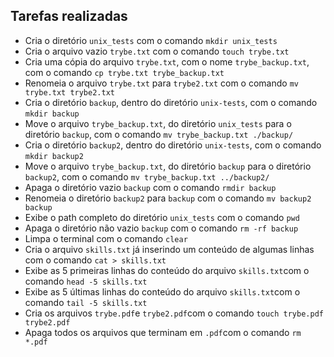 ## Tarefas realizadas

- Cria o diretório `unix_tests` com o comando `mkdir unix_tests`
- Cria o arquivo vazio `trybe.txt` com o comando `touch trybe.txt`
- Cria uma cópia do arquivo `trybe.txt`, com o nome `trybe_backup.txt`, com o comando `cp trybe.txt trybe_backup.txt`
- Renomeia o arquivo `trybe.txt` para `trybe2.txt` com o comando `mv trybe.txt trybe2.txt`
- Cria o diretório `backup`, dentro do diretório `unix-tests`, com o comando `mkdir backup`
- Move o arquivo `trybe_backup.txt`, do diretório `unix_tests` para o diretório `backup`, com o comando `mv trybe_backup.txt ./backup/`
- Cria o diretório `backup2`, dentro do diretório `unix-tests`, com o comando `mkdir backup2`
- Move o arquivo `trybe_backup.txt`, do diretório `backup` para o diretório `backup2`, com o comando `mv trybe_backup.txt ../backup2/`
- Apaga o diretório vazio `backup` com o comando `rmdir backup`
- Renomeia o diretório `backup2` para `backup` com o comando `mv backup2 backup`
- Exibe o path completo do diretório `unix_tests` com o comando `pwd`
- Apaga o diretório não vazio `backup` com o comando `rm -rf backup`
- Limpa o terminal com o comando `clear`
- Cria o arquivo `skills.txt` já inserindo um conteúdo de algumas linhas com o comando `cat > skills.txt`
- Exibe as 5 primeiras linhas do conteúdo do arquivo `skills.txt`com o comando `head -5 skills.txt`
- Exibe as 5 últimas linhas do conteúdo do arquivo `skills.txt`com o comando `tail -5 skills.txt`
- Cria os arquivos `trybe.pdf`e `trybe2.pdf`com o comando `touch trybe.pdf trybe2.pdf`
- Apaga todos os arquivos que terminam em `.pdf`com o comando `rm *.pdf`
